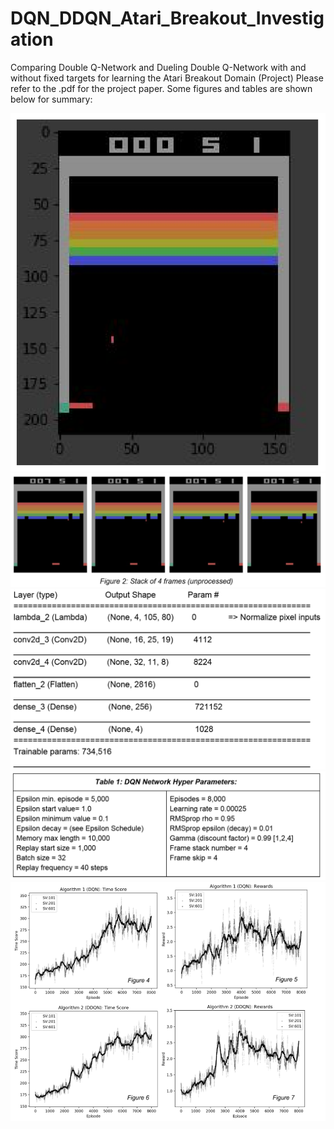 # DQN_DDQN_Atari_Breakout_Investigation
Comparing Double Q-Network and Dueling Double Q-Network with and without fixed targets for learning the Atari Breakout Domain (Project)
Please refer to the .pdf for the project paper. Some figures and tables are shown below for summary:

![](atari_images/atari.PNG)
![](atari_images/stack.PNG)
![](atari_images/model.PNG)
![](atari_images/hyperparams.PNG)
![](atari_images/result.PNG)
